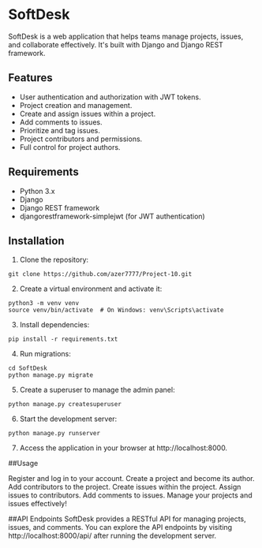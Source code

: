 # SoftDesk


SoftDesk is a web application that helps teams manage projects, issues, and collaborate effectively. It's built with Django and Django REST framework.

## Features

- User authentication and authorization with JWT tokens.
- Project creation and management.
- Create and assign issues within a project.
- Add comments to issues.
- Prioritize and tag issues.
- Project contributors and permissions.
- Full control for project authors.

## Requirements

- Python 3.x
- Django
- Django REST framework
- djangorestframework-simplejwt (for JWT authentication)

## Installation

1. Clone the repository:
````
git clone https://github.com/azer7777/Project-10.git
````
2. Create a virtual environment and activate it:
````
python3 -m venv venv 
source venv/bin/activate  # On Windows: venv\Scripts\activate
````
3. Install dependencies:
````
pip install -r requirements.txt
````
4. Run migrations:
````
cd SoftDesk
python manage.py migrate
````
5. Create a superuser to manage the admin panel:
````
python manage.py createsuperuser
````
6. Start the development server:
````
python manage.py runserver
````
7. Access the application in your browser at http://localhost:8000.

##Usage

Register and log in to your account.
Create a project and become its author.
Add contributors to the project.
Create issues within the project.
Assign issues to contributors.
Add comments to issues.
Manage your projects and issues effectively!

##API Endpoints
SoftDesk provides a RESTful API for managing projects, issues, and comments. You can explore the API endpoints by visiting http://localhost:8000/api/ after running the development server.
